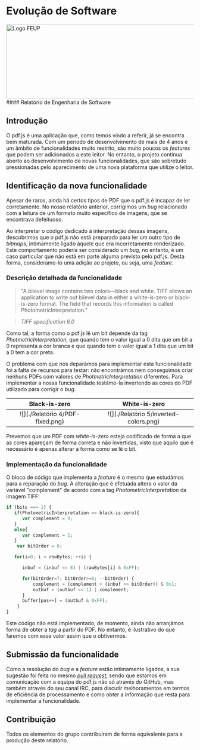 # Evolução de Software
<img src="http://www.junifeup.pt/wp-content/uploads/2016/01/feup.png" alt="Logo FEUP" width = "600" height ="200"/>
#### Relatório de Engenharia de Software

## Introdução

O pdf.js é uma aplicação que, como temos vindo a referir, já se encontra bem maturada. Com um período de desenvolvimento de mais de 4 anos e um âmbito de funcionalidades muito restrito, são muito poucos os *features* que podem ser adicionados a este leitor. No entanto, o projeto continua aberto ao desenvolvimento de novas funcionalidades, que são sobretudo pressionadas pelo aparecimento de uma nova plataforma que utilize o leitor.

## Identificação da nova funcionalidade

Apesar de raros, ainda há certos tipos de PDF que o pdf.js é incapaz de ler corretamente. No nosso relatório anterior, corrigimos um *bug* relacionado com a leitura de um formato muito específico de imagens, que se encontrava defeituoso. 

Ao interpretar o código dedicado à interpretação dessas imagens, descobrimos que o pdf.js não está preparado para ler um outro tipo de *bitmaps*, intimamente ligado àquele que era incorretamente renderizado. Este comportamento poderia ser considerado um *bug*, no entanto, é um caso particular que não está em parte alguma previsto pelo pdf.js. Desta forma, consideramo-lo uma adição ao projeto, ou seja, uma *feature*.

### Descrição detalhada da funcionalidade

> "A bilevel image contains two colors—black and white. TIFF allows an application to write out bilevel data in either a white-is-zero or black-is-zero format. The field that records this information is called PhotometricInterpretation."

> *TIFF specification 6.0*

Como tal, a forma como o pdf.js lê um bit depende da tag *PhotmetricInterpretation*, que quando tem o valor igual a 0 dita que um bit a 0 representa a cor branca e que quando tem o valor igual a 1 dita que um bit a 0 tem a cor preta.

O problema com que nos deparámos para implementar esta funcionalidade foi a falta de recursos para testar: não encontrámos nem conseguimos criar nenhuns PDFs com valores de *PhotmetricInterpretation* diferentes. Para implementar a nossa funcionalidade testámo-la invertendo as cores do PDF utilizado para corrigir o *bug*.

Black-is-zero           |  White-is-zero
:-------------------------:|:-------------------------:
![](./Relatório 4/PDF-fixed.png)  |  ![](./Relatório 5/inverted-colors.png)

Prevemos que um PDF com *white-is-zero* esteja codificado de forma a que as cores apareçam de forma correta e não invertidas, visto que aquilo que é necessário é apenas alterar a forma como se lê o bit.

### Implementação da funcionalidade

O bloco de código que implementa a *feature* é o mesmo que estudámos para a reparação do *bug*. A alteração que é efetuada altera o valor da variável "complement" de acordo com a tag *PhotometricInterpretation* da imagem TIFF:

```javascript
if (bits === 1) {
   if(PhotometricInterpretation == black-is-zero){
      var complement = 0;
   }
   else{
      var complement = 1;
   }
    var bitOrder = 0;

   for(i=0; i < rowBytes; ++i) {

      inbuf = (inbuf << 8) | (rawBytes[i] & 0xFF);

      for(bitOrder=7; bitOrder>=0; --bitOrder) {
          complement = (complement + (inbuf >> bitOrder)) & 0x1;
          outbuf = (outbuf << 1) | complement;
      }
      buffer[pos++] = (outbuf & 0xFF);
    }
}
```

Este código não está implementado, de momento, ainda não arranjámos forma de obter a *tag* a partir do PDF. No entanto, é ilustrativo do que faremos com esse valor assim que o obtivermos.

## Submissão da funcionalidade

Como a resolução do *bug* e a *feature* estão intimamente ligados, a sua sugestão foi feita no mesmo [*pull request*](https://github.com/mozilla/pdf.js/pull/7869), sendo que estamos em comunicação com a equipa do pdf.js não só através do GitHub, mas também através do seu canal IRC, para discutir melhoramentos em termos de eficiência de processamento e como obter a informação que resta para implementar a funcionalidade.

## Contribuição

Todos os elementos do grupo contribuíram de forma equivalente para a produção deste relatório.

